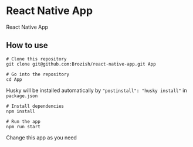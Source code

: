# React Native App

React Native App

## How to use

```shell
# Clone this repository
git clone git@github.com:Brozish/react-native-app.git App

# Go into the repository
cd App
```

Husky will be installed automatically by `"postinstall": "husky install"` in `package.json`

```shell
# Install dependencies
npm install

# Run the app
npm run start
```

Change this app as you need
